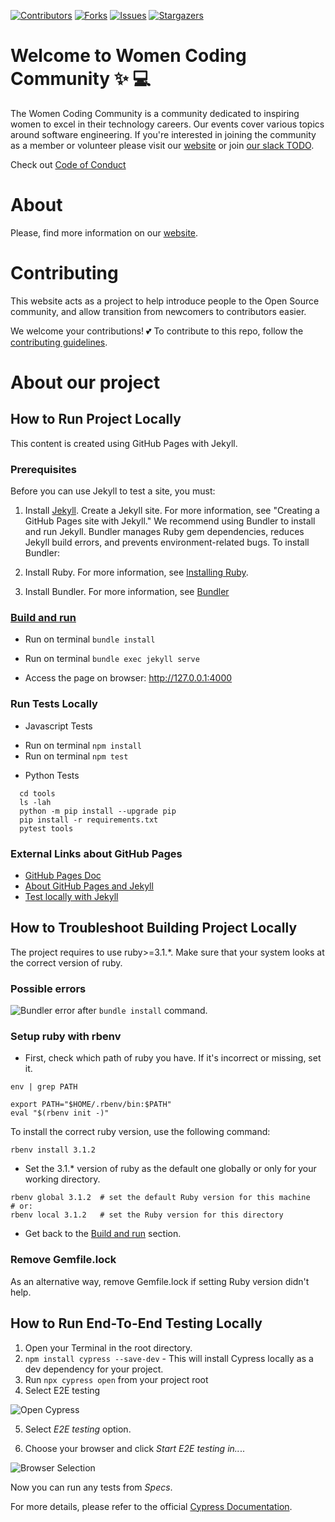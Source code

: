 [![Contributors][contributors-shield]][contributors-url]
[![Forks][forks-shield]][forks-url]
[![Issues][issues-shield]][issues-url]
[![Stargazers][stars-shield]][stars-url]

# Welcome to Women Coding Community :sparkles: :computer:

The Women Coding Community is a community dedicated to inspiring women to excel in their technology careers. Our events cover various topics around software engineering.
If you're interested in joining the community as a member or volunteer please visit our [website](https://womencodingcommunity.com/) or join [our slack TODO](https://join.slack.com/t/womencodingcommunity/shared_invite/zt-2hpjwpx7l-rgceYBIWp6pCiwc0hVsX8A).

Check out [Code of Conduct](https://WomenCodingCommunity.github.io/code-of-conduct/)

# About

Please, find more information on our [website](https://womencodingcommunity.com).

# Contributing

This website acts as a project to help introduce people to the Open Source community, and allow transition from newcomers to contributors easier.

We welcome your contributions! 💕 To contribute to this repo, follow the [contributing guidelines](CONTRIBUTING.md).

# About our project

## How to Run Project Locally

This content is created using GitHub Pages with Jekyll.

### Prerequisites

Before you can use Jekyll to test a site, you must:

1. Install [Jekyll](https://jekyllrb.com/docs/installation/).
Create a Jekyll site. For more information, see "Creating a GitHub Pages site with Jekyll."
We recommend using Bundler to install and run Jekyll. Bundler manages Ruby gem dependencies, reduces Jekyll build errors, and prevents environment-related bugs. To install Bundler:

2. Install Ruby. For more information, see [Installing Ruby](https://www.ruby-lang.org/en/documentation/installation/).

3. Install Bundler. For more information, see [Bundler](https://bundler.io/)

### [Build and run](#build-and-run)

- Run on terminal `bundle install`

- Run on terminal `bundle exec jekyll serve`

- Access the page on browser: http://127.0.0.1:4000

### Run Tests Locally

* Javascript Tests
- Run on terminal `npm install`
- Run on terminal `npm test`

* Python Tests

```shell script
  cd tools 
  ls -lah
  python -m pip install --upgrade pip
  pip install -r requirements.txt
  pytest tools
```


### External Links about GitHub Pages

* [GitHub Pages Doc](https://docs.github.com/en/pages)
* [About GitHub Pages and Jekyll](https://docs.github.com/en/pages/setting-up-a-github-pages-site-with-jekyll/about-github-pages-and-jekyll)
* [Test locally with Jekyll](https://docs.github.com/en/pages/setting-up-a-github-pages-site-with-jekyll/testing-your-github-pages-site-locally-with-jekyll)


## How to Troubleshoot Building Project Locally

The project requires to use ruby>=3.1.*. Make sure that your system looks at the correct version of ruby.

### Possible errors
![Bundler error](https://i.ibb.co/mJ8N9fk/image.png) after ```bundle install``` command.


### Setup ruby with rbenv
* First, check which path of ruby you have. If it's incorrect or missing, set it.
```
env | grep PATH

export PATH="$HOME/.rbenv/bin:$PATH"
eval "$(rbenv init -)"
```
To install the correct ruby version, use the following command:

```
rbenv install 3.1.2
```
* Set the 3.1.* version of ruby as the default one globally or only for your working directory.
```
rbenv global 3.1.2  # set the default Ruby version for this machine
# or:
rbenv local 3.1.2   # set the Ruby version for this directory
```

* Get back to the [Build and run](#build-and-run) section.

### Remove Gemfile.lock

As an alternative way, remove Gemfile.lock if setting Ruby version didn't help.

## How to Run End-To-End Testing Locally

1. Open your Terminal in the root directory.
2. `npm install cypress --save-dev` - This will install Cypress locally as a dev dependency for your project.
3. Run `npx cypress open` from your project root
4. Select E2E testing

![Open Cypress](https://i.ibb.co/4VNPFjf/welcome-cypress.png)

5. Select *E2E testing* option.

6. Choose your browser and click *Start E2E testing in..*..

![Browser Selection](https://i.ibb.co/kQxJpmJ/browser-selection.png)

Now you can run any tests from *Specs*.

For more details, please refer to the official [Cypress Documentation](https://docs.cypress.io/guides/overview/why-cypress).


<!-- MARKDOWN LINKS & IMAGES -->
[contributors-shield]: https://img.shields.io/github/contributors/WomenCodingCommunity/WomenCodingCommunity.github.io?style=flat-square
[contributors-url]: https://github.com/WomenCodingCommunity/WomenCodingCommunity.github.io/graphs/contributors
[forks-shield]: https://img.shields.io/github/forks/WomenCodingCommunity/WomenCodingCommunity.github.io?style=flat-square
[forks-url]: https://github.com/WomenCodingCommunity/WomenCodingCommunity.github.io/network/members
[stars-shield]: https://img.shields.io/github/stars/WomenCodingCommunity/WomenCodingCommunity.github.io?style=flat-square
[stars-url]: https://github.com/WomenCodingCommunity/WomenCodingCommunity.github.io/stargazers
[issues-shield]: https://img.shields.io/github/issues/WomenCodingCommunity/WomenCodingCommunity.github.io?style=flat-square
[issues-url]: https://github.com/WomenCodingCommunity/WomenCodingCommunity.github.io/issues/
